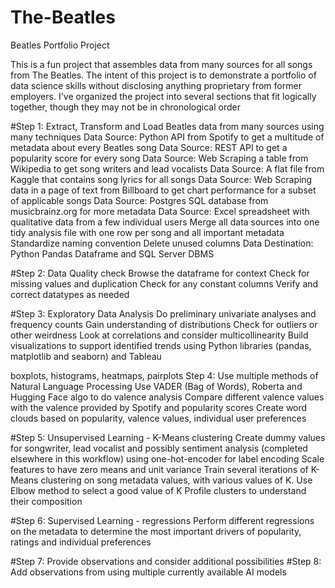 # The-Beatles
Beatles Portfolio Project

This is a fun project that assembles data from many sources for all songs from The Beatles. The intent of this project is to demonstrate a portfolio of data science skills without disclosing anything proprietary from former employers. I've organized the project into several sections that fit logically together, though they may not be in chronological order

#Step 1: Extract, Transform and Load Beatles data from many sources using many techniques
Data Source: Python API from Spotify to get a multitude of metadata about every Beatles song Data Source: REST API to get a popularity score for every song Data Source: Web Scraping a table from Wikipedia to get song writers and lead vocalists Data Source: A flat file from Kaggle that contains song lyrics for all songs Data Source: Web Scraping data in a page of text from Billboard to get chart performance for a subset of applicable songs Data Source: Postgres SQL database from musicbrainz.org for more metadata Data Source: Excel spreadsheet with qualitative data from a few individual users Merge all data sources into one tidy analysis file with one row per song and all important metadata Standardize naming convention Delete unused columns Data Destination: Python Pandas Dataframe and SQL Server DBMS

#Step 2: Data Quality check
Browse the dataframe for context Check for missing values and duplication Check for any constant columns Verify and correct datatypes as needed

#Step 3: Exploratory Data Analysis
Do preliminary univariate analyses and frequency counts Gain understanding of distributions Check for outliers or other weirdness Look at correlations and consider multicollinearity Build visualizations to support identified trends using Python libraries (pandas, matplotlib and seaborn) and Tableau

boxplots, histograms, heatmaps, pairplots
Step 4: Use multiple methods of Natural Language Processing
Use VADER (Bag of Words), Roberta and Hugging Face algo to do valence analysis Compare different valence values with the valence provided by Spotify and popularity scores Create word clouds based on popularity, valence values, individual user preferences

#Step 5: Unsupervised Learning - K-Means clustering
Create dummy values for songwriter, lead vocalist and possibly sentiment analysis (completed elsewhere in this workflow) using one-hot-encoder for label encoding Scale features to have zero means and unit variance Train several iterations of K-Means clustering on song metadata values, with various values of K. Use Elbow method to select a good value of K Profile clusters to understand their composition

#Step 6: Supervised Learning - regressions
Perform different regressions on the metadata to determine the most important drivers of popularity, ratings and individual preferences

#Step 7: Provide observations and consider additional possibilities
#Step 8: Add observations from using multiple currently available AI models

